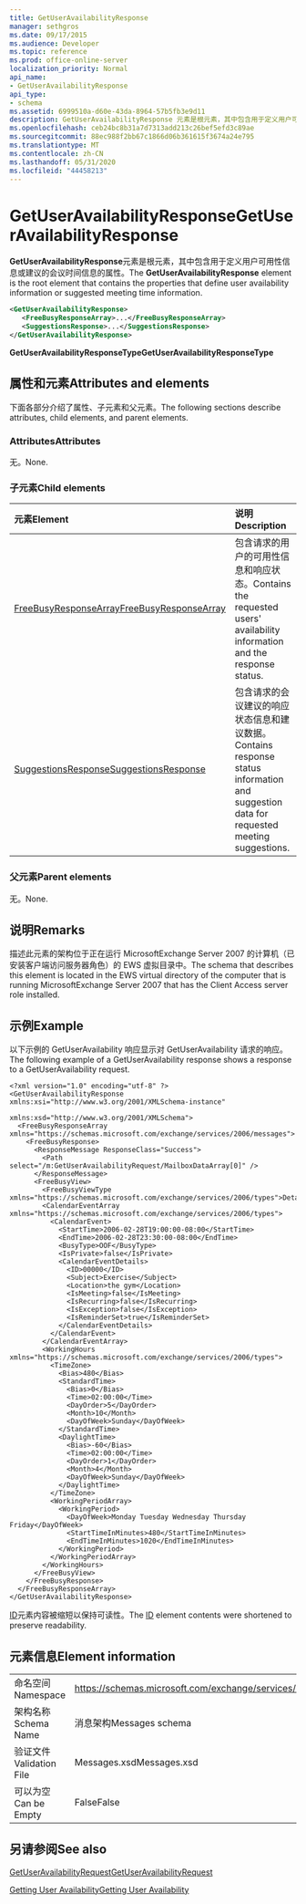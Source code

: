 ```yaml
---
title: GetUserAvailabilityResponse
manager: sethgros
ms.date: 09/17/2015
ms.audience: Developer
ms.topic: reference
ms.prod: office-online-server
localization_priority: Normal
api_name:
- GetUserAvailabilityResponse
api_type:
- schema
ms.assetid: 6999510a-d60e-43da-8964-57b5fb3e9d11
description: GetUserAvailabilityResponse 元素是根元素，其中包含用于定义用户可用性信息或建议的会议时间信息的属性。
ms.openlocfilehash: ceb24bc8b31a7d7313add213c26bef5efd3c89ae
ms.sourcegitcommit: 88ec988f2bb67c1866d06b361615f3674a24e795
ms.translationtype: MT
ms.contentlocale: zh-CN
ms.lasthandoff: 05/31/2020
ms.locfileid: "44458213"
---
```

# <a name="getuseravailabilityresponse"></a><span data-ttu-id="a1e04-103">GetUserAvailabilityResponse</span><span class="sxs-lookup"><span data-stu-id="a1e04-103">GetUserAvailabilityResponse</span></span>

<span data-ttu-id="a1e04-104">**GetUserAvailabilityResponse**元素是根元素，其中包含用于定义用户可用性信息或建议的会议时间信息的属性。</span><span class="sxs-lookup"><span data-stu-id="a1e04-104">The **GetUserAvailabilityResponse** element is the root element that contains the properties that define user availability information or suggested meeting time information.</span></span> 
  
```xml
<GetUserAvailabilityResponse>
   <FreeBusyResponseArray>...</FreeBusyResponseArray>
   <SuggestionsResponse>...</SuggestionsResponse>
</GetUserAvailabilityResponse>
```

 <span data-ttu-id="a1e04-105">**GetUserAvailabilityResponseType**</span><span class="sxs-lookup"><span data-stu-id="a1e04-105">**GetUserAvailabilityResponseType**</span></span>
## <a name="attributes-and-elements"></a><span data-ttu-id="a1e04-106">属性和元素</span><span class="sxs-lookup"><span data-stu-id="a1e04-106">Attributes and elements</span></span>

<span data-ttu-id="a1e04-107">下面各部分介绍了属性、子元素和父元素。</span><span class="sxs-lookup"><span data-stu-id="a1e04-107">The following sections describe attributes, child elements, and parent elements.</span></span>
  
### <a name="attributes"></a><span data-ttu-id="a1e04-108">Attributes</span><span class="sxs-lookup"><span data-stu-id="a1e04-108">Attributes</span></span>

<span data-ttu-id="a1e04-109">无。</span><span class="sxs-lookup"><span data-stu-id="a1e04-109">None.</span></span>
  
### <a name="child-elements"></a><span data-ttu-id="a1e04-110">子元素</span><span class="sxs-lookup"><span data-stu-id="a1e04-110">Child elements</span></span>

|<span data-ttu-id="a1e04-111">**元素**</span><span class="sxs-lookup"><span data-stu-id="a1e04-111">**Element**</span></span>|<span data-ttu-id="a1e04-112">**说明**</span><span class="sxs-lookup"><span data-stu-id="a1e04-112">**Description**</span></span>|
|:-----|:-----|
|[<span data-ttu-id="a1e04-113">FreeBusyResponseArray</span><span class="sxs-lookup"><span data-stu-id="a1e04-113">FreeBusyResponseArray</span></span>](freebusyresponsearray.md) <br/> |<span data-ttu-id="a1e04-114">包含请求的用户的可用性信息和响应状态。</span><span class="sxs-lookup"><span data-stu-id="a1e04-114">Contains the requested users' availability information and the response status.</span></span>  <br/> |
|[<span data-ttu-id="a1e04-115">SuggestionsResponse</span><span class="sxs-lookup"><span data-stu-id="a1e04-115">SuggestionsResponse</span></span>](suggestionsresponse.md) <br/> |<span data-ttu-id="a1e04-116">包含请求的会议建议的响应状态信息和建议数据。</span><span class="sxs-lookup"><span data-stu-id="a1e04-116">Contains response status information and suggestion data for requested meeting suggestions.</span></span>  <br/> |
   
### <a name="parent-elements"></a><span data-ttu-id="a1e04-117">父元素</span><span class="sxs-lookup"><span data-stu-id="a1e04-117">Parent elements</span></span>

<span data-ttu-id="a1e04-118">无。</span><span class="sxs-lookup"><span data-stu-id="a1e04-118">None.</span></span>
  
## <a name="remarks"></a><span data-ttu-id="a1e04-119">说明</span><span class="sxs-lookup"><span data-stu-id="a1e04-119">Remarks</span></span>

<span data-ttu-id="a1e04-120">描述此元素的架构位于正在运行 MicrosoftExchange Server 2007 的计算机（已安装客户端访问服务器角色）的 EWS 虚拟目录中。</span><span class="sxs-lookup"><span data-stu-id="a1e04-120">The schema that describes this element is located in the EWS virtual directory of the computer that is running MicrosoftExchange Server 2007 that has the Client Access server role installed.</span></span>
  
## <a name="example"></a><span data-ttu-id="a1e04-121">示例</span><span class="sxs-lookup"><span data-stu-id="a1e04-121">Example</span></span>

<span data-ttu-id="a1e04-122">以下示例的 GetUserAvailability 响应显示对 GetUserAvailability 请求的响应。</span><span class="sxs-lookup"><span data-stu-id="a1e04-122">The following example of a GetUserAvailability response shows a response to a GetUserAvailability request.</span></span>
  
```
<?xml version="1.0" encoding="utf-8" ?>
<GetUserAvailabilityResponse xmlns:xsi="http://www.w3.org/2001/XMLSchema-instance"
                             xmlns:xsd="http://www.w3.org/2001/XMLSchema">
  <FreeBusyResponseArray xmlns="https://schemas.microsoft.com/exchange/services/2006/messages">
    <FreeBusyResponse>
      <ResponseMessage ResponseClass="Success">
        <Path select="/m:GetUserAvailabilityRequest/MailboxDataArray[0]" />
      </ResponseMessage>
      <FreeBusyView>
        <FreeBusyViewType xmlns="https://schemas.microsoft.com/exchange/services/2006/types">Detailed</FreeBusyViewType>
        <CalendarEventArray xmlns="https://schemas.microsoft.com/exchange/services/2006/types">
          <CalendarEvent>
            <StartTime>2006-02-28T19:00:00-08:00</StartTime>
            <EndTime>2006-02-28T23:30:00-08:00</EndTime>
            <BusyType>OOF</BusyType>
            <IsPrivate>false</IsPrivate>
            <CalendarEventDetails>
              <ID>00000</ID>
              <Subject>Exercise</Subject>
              <Location>the gym</Location>
              <IsMeeting>false</IsMeeting>
              <IsRecurring>false</IsRecurring>
              <IsException>false</IsException>
              <IsReminderSet>true</IsReminderSet>
            </CalendarEventDetails>
          </CalendarEvent>
        </CalendarEventArray>
        <WorkingHours xmlns="https://schemas.microsoft.com/exchange/services/2006/types">
          <TimeZone>
            <Bias>480</Bias>
            <StandardTime>
              <Bias>0</Bias>
              <Time>02:00:00</Time>
              <DayOrder>5</DayOrder>
              <Month>10</Month>
              <DayOfWeek>Sunday</DayOfWeek>
            </StandardTime>
            <DaylightTime>
              <Bias>-60</Bias>
              <Time>02:00:00</Time>
              <DayOrder>1</DayOrder>
              <Month>4</Month>
              <DayOfWeek>Sunday</DayOfWeek>
            </DaylightTime>
          </TimeZone>
          <WorkingPeriodArray>
            <WorkingPeriod>
              <DayOfWeek>Monday Tuesday Wednesday Thursday Friday</DayOfWeek>
              <StartTimeInMinutes>480</StartTimeInMinutes>
              <EndTimeInMinutes>1020</EndTimeInMinutes>
            </WorkingPeriod>
          </WorkingPeriodArray>
        </WorkingHours>
      </FreeBusyView>
    </FreeBusyResponse>
  </FreeBusyResponseArray>
</GetUserAvailabilityResponse>
```

<span data-ttu-id="a1e04-123">[ID](id.md)元素内容被缩短以保持可读性。</span><span class="sxs-lookup"><span data-stu-id="a1e04-123">The [ID](id.md) element contents were shortened to preserve readability.</span></span> 
  
## <a name="element-information"></a><span data-ttu-id="a1e04-124">元素信息</span><span class="sxs-lookup"><span data-stu-id="a1e04-124">Element information</span></span>

|||
|:-----|:-----|
|<span data-ttu-id="a1e04-125">命名空间</span><span class="sxs-lookup"><span data-stu-id="a1e04-125">Namespace</span></span>  <br/> |https://schemas.microsoft.com/exchange/services/2006/messages  <br/> |
|<span data-ttu-id="a1e04-126">架构名称</span><span class="sxs-lookup"><span data-stu-id="a1e04-126">Schema Name</span></span>  <br/> |<span data-ttu-id="a1e04-127">消息架构</span><span class="sxs-lookup"><span data-stu-id="a1e04-127">Messages schema</span></span>  <br/> |
|<span data-ttu-id="a1e04-128">验证文件</span><span class="sxs-lookup"><span data-stu-id="a1e04-128">Validation File</span></span>  <br/> |<span data-ttu-id="a1e04-129">Messages.xsd</span><span class="sxs-lookup"><span data-stu-id="a1e04-129">Messages.xsd</span></span>  <br/> |
|<span data-ttu-id="a1e04-130">可以为空</span><span class="sxs-lookup"><span data-stu-id="a1e04-130">Can be Empty</span></span>  <br/> |<span data-ttu-id="a1e04-131">False</span><span class="sxs-lookup"><span data-stu-id="a1e04-131">False</span></span>  <br/> |
   
## <a name="see-also"></a><span data-ttu-id="a1e04-132">另请参阅</span><span class="sxs-lookup"><span data-stu-id="a1e04-132">See also</span></span>



[<span data-ttu-id="a1e04-133">GetUserAvailabilityRequest</span><span class="sxs-lookup"><span data-stu-id="a1e04-133">GetUserAvailabilityRequest</span></span>](getuseravailabilityrequest.md)


[<span data-ttu-id="a1e04-134">Getting User Availability</span><span class="sxs-lookup"><span data-stu-id="a1e04-134">Getting User Availability</span></span>](https://msdn.microsoft.com/library/d4133fcb-9b0f-4e6b-aadf-a389da83516a%28Office.15%29.aspx)

